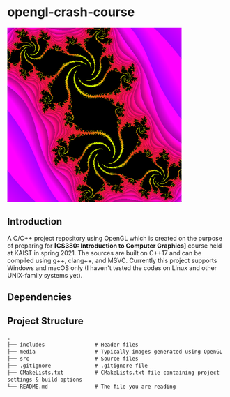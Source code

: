 # opengl-crash-course

<img src="./media/fractal_gl.png" alt="fractal" width="400">

## Introduction
A C/C++ project repository using OpenGL which is created on the purpose of preparing for **[CS380: Introduction to Computer Graphics]** course held at KAIST in spring 2021. The sources are built on C++17 and can be compiled using g++, clang++, and MSVC. Currently this project supports Windows and macOS only (I haven't tested the codes on Linux and other UNIX-family systems yet).

## Dependencies


## Project Structure
```
.
├── includes                # Header files
├── media                   # Typically images generated using OpenGL
├── src                     # Source files
├── .gitignore              # .gitignore file
├── CMakeLists.txt          # CMakeLists.txt file containing project settings & build options                   
└── README.md               # The file you are reading
```

